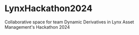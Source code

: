 # LynxHackathon2024
Collaborative space for team Dynamic Derivatives in Lynx Asset Management's Hackathon 2024
